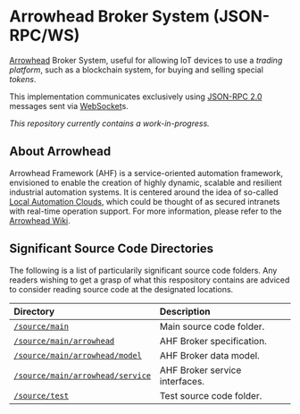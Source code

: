 # Arrowhead Broker System (JSON-RPC/WS)

[Arrowhead][arrow] Broker System, useful for allowing IoT devices to use a
_trading platform_, such as a blockchain system, for buying and selling special
_tokens_.

This implementation communicates exclusively using [JSON-RPC 2.0][jsrpc]
messages sent via [WebSocket][webso]s.

_This repository currently contains a work-in-progress._

## About Arrowhead

Arrowhead Framework (AHF) is a service-oriented automation framework, envisioned
to enable the creation of highly dynamic, scalable and resilient industrial
automation systems. It is centered around the idea of so-called
[Local Automation Clouds][clwik], which could be thought of as secured
intranets with real-time operation support. For more information, please refer
to the [Arrowhead Wiki][arwik].

## Significant Source Code Directories

The following is a list of particularily significant source code folders. Any
readers wishing to get a grasp of what this respository contains are adviced to
consider reading source code at the designated locations.

| Directory                             | Description                          |
|:--------------------------------------|:-------------------------------------|
|[`/source/main`][mai]                  | Main source code folder.             |
|[`/source/main/arrowhead`][arr]        | AHF Broker specification.            |
|[`/source/main/arrowhead/model`][amo]  | AHF Broker data model.               |
|[`/source/main/arrowhead/service`][asr]| AHF Broker service interfaces.       |
|[`/source/test`][tst]                  | Test source code folder.             |

[arrow]: http://www.arrowhead.eu/
[arwik]: https://forge.soa4d.org/plugins/mediawiki/wiki/arrowhead-f/index.php/Main_Page
[clwik]: https://forge.soa4d.org/plugins/mediawiki/wiki/arrowhead-f/index.php/Local_automation_clouds
[jsrpc]: http://www.jsonrpc.org/specification
[webso]: https://tools.ietf.org/html/rfc6455

[mai]: source/main
[arr]: source/main/arrowhead
[amo]: source/main/arrowhead/model
[asr]: source/main/arrowhead/service
[tst]: source/test

